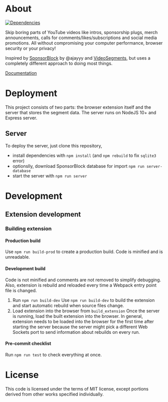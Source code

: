 # About

[![Dependencies](https://david-dm.org/bershanskiy/vignette.svg)](https://david-dm.org/bershanskiy/vignette)

Skip boring parts of YouTube videos like intros, sponsorship plugs, merch announcements, calls for comments/likes/subscriptions and social media promotions. All without compromising your computer performance, browser security or your privacy!

Inspired by [SponsorBlock](https://github.com/ajayyy/SponsorBlock) by @ajayyy and [VideoSegments](https://github.com/videosegments/videosegments), but uses a completely different approach to doing most things.

[Documentation](docs/index.md)

# Deployment

This project consists of two parts: the browser extension itself and the server that stores the segment data. The server runs on NodeJS 10+ and Express server.

## Server

To deploy the server, just clone this repository,
- install dependencies with `npm install` (and `npm rebuild` to fix `sqlite3` error)
- optionslly, download SponsorBlock database for import `npm run server-database`
- start the server with `npm run server`

# Development

## Extension development

### Building extension

#### Production build
Use `npm run build-prod` to create a production build. Code is minified and is unreadable.

#### Development build
Code is not minified and comments are not removed to simplify debugging. Also, extension is rebuild and reloaded every time a Webpack entry point file is changed.

1. Run `npm run build-dev`
   Use `npm run build-dev` to build the extension and start automatic rebuild when source files change.
2. Load extension into the browser from `build_extension`
   Once the server is running, load the built extension into the browser. In general, extension needs to be loaded into the browser for the first time after starting the server because the server might pick a different Web Sockets port to send information about rebuilds on every run.

#### Pre-commit checklist

Run `npm run test` to check everything at once.

# License

This code is licensed under the terms of MIT license, except portions derived from other works specified individually.
